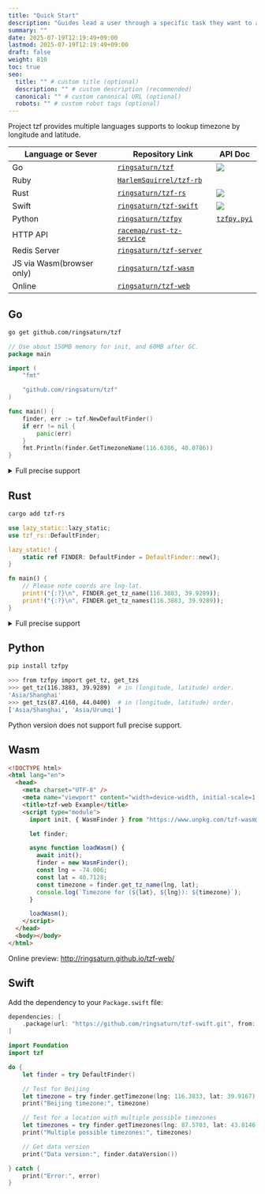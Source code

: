 ```yaml
---
title: "Quick Start"
description: "Guides lead a user through a specific task they want to accomplish, often with a sequence of steps."
summary: ""
date: 2025-07-19T12:19:49+09:00
lastmod: 2025-07-19T12:19:49+09:00
draft: false
weight: 810
toc: true
seo:
  title: "" # custom title (optional)
  description: "" # custom description (recommended)
  canonical: "" # custom canonical URL (optional)
  robots: "" # custom robot tags (optional)
---
```


Project tzf provides multiple languages supports to lookup timezone by longitude and latitude.

| Language or Sever         | Repository Link                                                         | API Doc                                                                                                     |
| ------------------------- | ----------------------------------------------------------------------- | ----------------------------------------------------------------------------------------------------------- |
| Go                        | [`ringsaturn/tzf`](https://github.com/ringsaturn/tzf)                   | [![](https://pkg.go.dev/badge/github.com/ringsaturn/tzf.svg)](https://pkg.go.dev/github.com/ringsaturn/tzf) |
| Ruby                      | [`HarlemSquirrel/tzf-rb`](https://github.com/HarlemSquirrel/tzf-rb)     |                                                                                                             |
| Rust                      | [`ringsaturn/tzf-rs`](https://github.com/ringsaturn/tzf-rs)             | [![](https://docs.rs/tzf-rs/badge.svg)](https://docs.rs/tzf-rs)                                             |
| Swift                     | [`ringsaturn/tzf-swift`](https://github.com/ringsaturn/tzf-swift)       | [![]([sift_doc_badge])]([swift_doc_url])                                                                    |
| Python                    | [`ringsaturn/tzfpy`](https://github.com/ringsaturn/tzfpy)               | [`tzfpy.pyi`](https://github.com/ringsaturn/tzfpy/blob/main/tzfpy.pyi)                                      |
| HTTP API                  | [`racemap/rust-tz-service`](https://github.com/racemap/rust-tz-service) |                                                                                                             |
| Redis Server              | [`ringsaturn/tzf-server`](https://github.com/ringsaturn/tzf-server)     |                                                                                                             |
| JS via Wasm(browser only) | [`ringsaturn/tzf-wasm`](https://github.com/ringsaturn/tzf-wasm)         |                                                                                                             |
| Online                    | [`ringsaturn/tzf-web`](https://github.com/ringsaturn/tzf-web)           |                                                                                                             |

[swift_doc_url]: https://swiftpackageindex.com/ringsaturn/tzf-swift
[sift_doc_badge]: https://img.shields.io/endpoint?url=https%3A%2F%2Fswiftpackageindex.com%2Fapi%2Fpackages%2Fringsaturn%2Ftzf-swift%2Fbadge%3Ftype%3Dswift-versions

## Go

```bash
go get github.com/ringsaturn/tzf
```

```go
// Use about 150MB memory for init, and 60MB after GC.
package main

import (
	"fmt"

	"github.com/ringsaturn/tzf"
)

func main() {
	finder, err := tzf.NewDefaultFinder()
	if err != nil {
		panic(err)
	}
	fmt.Println(finder.GetTimezoneName(116.6386, 40.0786))
}
```

<details>
<summary>Full precise support</summary>

```go
// Use about 900MB memory for init, and 660MB after GC.
package main

import (
	"fmt"

	"github.com/ringsaturn/tzf"
	tzfrel "github.com/ringsaturn/tzf-rel"
	pb "github.com/ringsaturn/tzf/gen/go/tzf/v1"
	"google.golang.org/protobuf/proto"
)

func main() {
	input := &pb.Timezones{}

	// Full data, about 83.5MB
	dataFile := tzfrel.FullData

	if err := proto.Unmarshal(dataFile, input); err != nil {
		panic(err)
	}
	finder, _ := tzf.NewFinderFromPB(input)
	fmt.Println(finder.GetTimezoneName(116.6386, 40.0786))
}
```

</details>

## Rust

```bash
cargo add tzf-rs
```

```rust
use lazy_static::lazy_static;
use tzf_rs::DefaultFinder;

lazy_static! {
    static ref FINDER: DefaultFinder = DefaultFinder::new();
}

fn main() {
    // Please note coords are lng-lat.
    print!("{:?}\n", FINDER.get_tz_name(116.3883, 39.9289));
    print!("{:?}\n", FINDER.get_tz_names(116.3883, 39.9289));
}
```

<details>
<summary>Full precise support</summary>

By default, tzf-rs uses a simplified shape data. If you need 100% accurate
lookup, you can use the following code to setup.

1. Download
   [full data set](https://github.com/ringsaturn/tzf-rel/blob/main/combined-with-oceans.bin),
   about 90MB.
2. Use the following code to setup.

```rust
use tzf_rs::Finder;
use tzf_rs::gen::tzf::v1::Timezones;

pub fn load_full() -> Vec<u8> {
    include_bytes!("./combined-with-oceans.bin").to_vec()
}

fn main() {
    println!("Hello, world!");
    let file_bytes: Vec<u8> = load_full();

    let finder = Finder::from_pb(Timezones::try_from(file_bytes).unwrap_or_default());
    let tz_name = finder.get_tz_name(139.767125, 35.681236);
    println!("tz_name: {}", tz_name);
}
```

A full example can be found
[here](https://github.com/ringsaturn/tzf-rs/pull/170).

</details>

## Python

```bash
pip install tzfpy
```

```bash
>>> from tzfpy import get_tz, get_tzs
>>> get_tz(116.3883, 39.9289)  # in (longitude, latitude) order.
'Asia/Shanghai'
>>> get_tzs(87.4160, 44.0400)  # in (longitude, latitude) order.
['Asia/Shanghai', 'Asia/Urumqi']
```

Python version does not support full precise support.

## Wasm

```html
<!DOCTYPE html>
<html lang="en">
  <head>
    <meta charset="UTF-8" />
    <meta name="viewport" content="width=device-width, initial-scale=1.0" />
    <title>tzf-web Example</title>
    <script type="module">
      import init, { WasmFinder } from "https://www.unpkg.com/tzf-wasm@v0.1.4/tzf_wasm.js";

      let finder;

      async function loadWasm() {
        await init();
        finder = new WasmFinder();
        const lng = -74.006;
        const lat = 40.7128;
        const timezone = finder.get_tz_name(lng, lat);
        console.log(`Timezone for (${lat}, ${lng}): ${timezone}`);
      }

      loadWasm();
    </script>
  </head>
  <body></body>
</html>
```

Online preview: <http://ringsaturn.github.io/tzf-web/>

## Swift

Add the dependency to your `Package.swift` file:

```swift
dependencies: [
    .package(url: "https://github.com/ringsaturn/tzf-swift.git", from: "{latest_version}")
]
```

```swift
import Foundation
import tzf

do {
    let finder = try DefaultFinder()

    // Test for Beijing
    let timezone = try finder.getTimezone(lng: 116.3833, lat: 39.9167)
    print("Beijing timezone:", timezone)

    // Test for a location with multiple possible timezones
    let timezones = try finder.getTimezones(lng: 87.5703, lat: 43.8146)
    print("Multiple possible timezones:", timezones)

    // Get data version
    print("Data version:", finder.dataVersion())

} catch {
    print("Error:", error)
}
```
